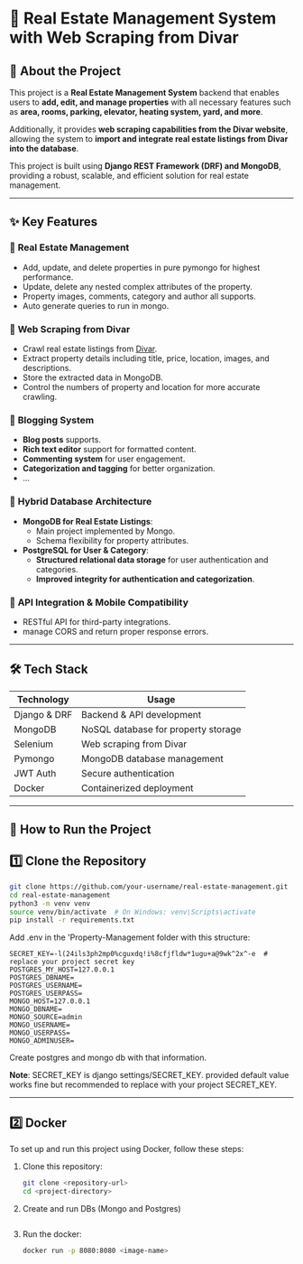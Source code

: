 # 🏡 Real Estate Management System with Web Scraping from Divar

## 📌 About the Project

This project is a **Real Estate Management System** backend that enables users to **add, edit, and manage properties** with all necessary features such as **area, rooms, parking, elevator, heating system, yard, and more**.

Additionally, it provides **web scraping capabilities from the Divar website**, allowing the system to **import and integrate real estate listings from Divar into the database**.

This project is built using **Django REST Framework (DRF) and MongoDB**, providing a robust, scalable, and efficient solution for real estate management.

---

## ✨ Key Features

### 🔹 **Real Estate Management**
- Add, update, and delete properties in pure pymongo for highest performance.
- Update, delete any nested complex attributes of the property.
- Property images, comments, category and author all supports.
- Auto generate queries to run in mongo.

### 🔹 **Web Scraping from Divar**
- Crawl real estate listings from [Divar](https://divar.ir).
- Extract property details including title, price, location, images, and descriptions.
- Store the extracted data in MongoDB.
- Control the numbers of property and location for more accurate crawling.

### 🔹 **Blogging System**
- **Blog posts** supports.
- **Rich text editor** support for formatted content.
- **Commenting system** for user engagement.
- **Categorization and tagging** for better organization.
- ...

### 🔹 **Hybrid Database Architecture**
- **MongoDB for Real Estate Listings**:  
  - Main project implemented by Mongo.
  - Schema flexibility for property attributes.
- **PostgreSQL for User & Category**:  
  - **Structured relational data storage** for user authentication and categories.
  - **Improved integrity for authentication and categorization**.

### 🔹 **API Integration & Mobile Compatibility**
- RESTful API for third-party integrations.
- manage CORS and return proper response errors.


---

## 🛠️ Tech Stack

| **Technology**   | **Usage** |
|------------------|-----------|
| Django & DRF    | Backend & API development |
| MongoDB         | NoSQL database for property storage |
| Selenium        | Web scraping from Divar |
| Pymongo         | MongoDB database management |
| JWT Auth        | Secure authentication |
| Docker          | Containerized deployment |

---

## 🚀 How to Run the Project

## 1️⃣ **Clone the Repository**
```bash
git clone https://github.com/your-username/real-estate-management.git
cd real-estate-management
python3 -m venv venv
source venv/bin/activate  # On Windows: venv\Scripts\activate
pip install -r requirements.txt
```

Add .env in the 'Property-Management folder with this structure:  
```
SECRET_KEY=-l(24ils3ph2mp0%cguxdq!i%8cfjfldw*1ugu+a@9wk^2x^-e  # replace your project secret key  
POSTGRES_MY_HOST=127.0.0.1
POSTGRES_DBNAME=
POSTGRES_USERNAME=
POSTGRES_USERPASS=
MONGO_HOST=127.0.0.1
MONGO_DBNAME=
MONGO_SOURCE=admin
MONGO_USERNAME=
MONGO_USERPASS=
MONGO_ADMINUSER=
```

Create postgres and mongo db with that information.  

**Note**: SECRET_KEY is django settings/SECRET_KEY. provided default value works fine but recommended to replace with your project SECRET_KEY.   
    
***
## 2️⃣ **Docker**

To set up and run this project using Docker, follow these steps:

1. Clone this repository:
   ```sh
   git clone <repository-url>
   cd <project-directory>
   ```
2. Create and run DBs (Mongo and Postgres)
   ```sh

   ```
3. Run the docker:
   ```sh
   docker run -p 8080:8080 <image-name>
   ```
